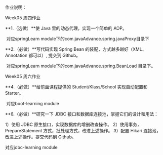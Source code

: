 作业说明：

Week05 周四作业

**1.（选做）**使 Java 里的动态代理，实现一个简单的 AOP。

​	对应springLearn module下的com.javaAdvance.spring.javaProxy目录下

**2.（必做）**写代码实现 Spring Bean 的装配，方式越多越好（XML、Annotation 都可以）, 提交到 Github。

​	对应springLearn module下的com.javaAdvance.spring.BeanLoad 目录下。





Week05 周六作业

**4.（必做）**给前面课程提供的 Student/Klass/School 实现自动配置和 Starter。

​	对应boot-learning module

**6.（必做）**研究一下 JDBC 接口和数据库连接池，掌握它们的设计和用法：

1）使用 JDBC 原生接口，实现数据库的增删改查操作。
2）使用事务，PrepareStatement 方式，批处理方式，改进上述操作。
3）配置 Hikari 连接池，改进上述操作。提交代码到 Github。

对应jdbc-learning module

